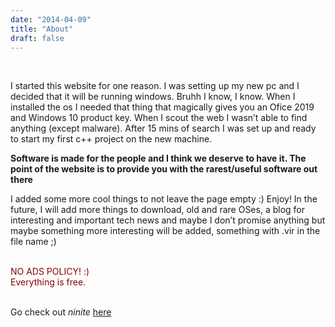 ```yaml
---
date: "2014-04-09"
title: "About"
draft: false
---
```


<br>

I started this website for one reason. I was setting up my new pc and I decided that it will be running windows.
Bruhh I know, I know. When I installed the os I needed that thing that magically gives you an Ofice 2019 and Windows
10 product key. When I scout the web I wasn’t able to find anything (except malware). After 15 mins of search
I was set up and ready to start my first c++ project on the new machine.

**Software is made for the people and I think we deserve to have it. The point of the website is to provide you with the rarest/useful software out there**

I added some more cool things to not leave the page empty :)
Enjoy!
In the future, I will add more things to download, old and rare OSes, a blog for interesting and important tech news and maybe I don’t promise anything but maybe something more interesting will be added, something with .vir in the file name ;)

<br>

<span style="color:darkred">
NO ADS POLICY! :) <br>
Everything is free.
</span><br><br>

Go check out *ninite* [here](http://ninite.com)